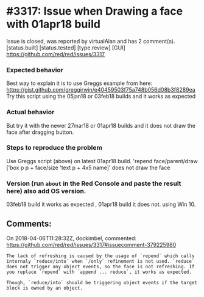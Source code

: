 
#3317: Issue when Drawing a face with 01apr18 build
================================================================================
Issue is closed, was reported by virtualAlan and has 2 comment(s).
[status.built] [status.tested] [type.review] [GUI]
<https://github.com/red/red/issues/3317>

### Expected behavior
Best way to explain it is to use Greggs example from here:
https://gist.github.com/greggirwin/e40459503f75a748b056d08b3f8289ea
Try this script using the 05jan18 or 03feb18 builds and it works as expected
### Actual behavior
But try it with the newer 27mar18 or 01apr18 builds and it 
does not draw the face after dragging button.
### Steps to reproduce the problem
Use Greggs script (above) on latest 01apr18  build.
'repend face/parent/draw ['box p  p + face/size 'text p + 4x5 name]'  does not draw the face
### Version (run `about` in the Red Console and paste the result here) also add OS version.
03feb18 build it works as expected , 01apr18 build it does not.  using Win 10.


Comments:
--------------------------------------------------------------------------------

On 2018-04-06T11:28:32Z, dockimbel, commented:
<https://github.com/red/red/issues/3317#issuecomment-379225980>

    The lack of refreshing is caused by the usage of `repend` which calls internaly `reduce/into` when `/only` refinement is not used. `reduce` does not trigger any object events, so the face is not refreshing. If you replace `repend` with `append ... reduce`, it works as expected.
    
    Though, `reduce/into` should be triggering object events if the target block is owned by an object.

